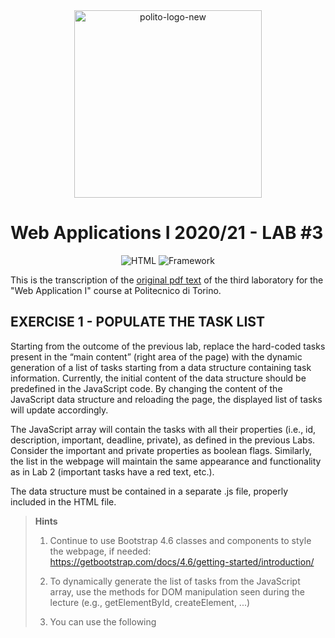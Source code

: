 <div align="center">
<a href="https://imgbb.com/"><img height="300px" src="https://i.ibb.co/xgv2P4D/polito-logo-new.png" alt="polito-logo-new"></a>
</div>


# Web Applications I 2020/21 - LAB #3

<p align="center">
 <img alt="HTML" src="https://img.shields.io/badge/languages-Javascript, HTML, CSS-orange"/>
 <img alt="Framework" src="https://img.shields.io/badge/Bootstrap-v4.6-blue"/>
</p>

This is the transcription of the [original pdf text](https://github.com/polito-WA1-AW1-2021/course-materials/blob/main/labs/L03-javascript-browser.pdf)
of the third laboratory for the "Web Application I" course at Politecnico di Torino.

## EXERCISE 1 - POPULATE THE TASK LIST
Starting from the outcome of the previous lab, replace the hard-coded tasks present in the “main content”
(right area of the page) with the dynamic generation of a list of tasks starting from a data structure
containing task information. Currently, the initial content of the data structure should be predefined in the
JavaScript code. By changing the content of the JavaScript data structure and reloading the page, the
displayed list of tasks will update accordingly.

The JavaScript array will contain the tasks with all their properties (i.e., id, description, important, deadline,
private), as defined in the previous Labs. Consider the important and private properties as boolean flags.
Similarly, the list in the webpage will maintain the same appearance and functionality as in Lab 2
(important tasks have a red text, etc.).

The data structure must be contained in a separate .js file, properly included in the HTML file.


> **Hints**
> 1. Continue to use Bootstrap 4.6 classes and components to style the webpage, if needed: https://getbootstrap.com/docs/4.6/getting-started/introduction/
> 2. To dynamically generate the list of tasks from the JavaScript array, use the methods for DOM manipulation seen during the lecture (e.g., getElementById, createElement, ...)
> 3. You can use the following <script> tag to import and use the day.js library:
>             
>             <script defer src="https://unpkg.com/dayjs@1.8.21/dayjs.min.js"></script>
> 4. You can use the solution available for Lab 2 as a starting point, if you prefer: https://github.com/polito-WA1-AW1-2021/lab2-html-css
> 5. You can use the constructor functions developed during Lab 1 to model Task and TaskList objects: https://github.com/polito-WA1-AW1-2021/lab1-node/blob/master/l01-e01.js

## EXERCISE 2 - FILTERS !
Make the “filters” work, by extending the previous exercise. In particular, you should enable the actions of
the following filters, present in the left sidebar of the HTML page:
- **All**, to display all the tasks (as in Exercise 1);
- **Important**, to display tasks marked as important, only;
- **Today**, to show tasks whose deadline is today (e.g., March 29, 2021);
- **Next 7 Days**, to show tasks whose deadline is between tomorrow and the next 7 days (e.g., Saturday 4 th of April to Friday 10 th of April, inclusive);
- **Private**, to display tasks marked as private, only.

One and only one filter may be active at any time. The default filter is ‘All’.

All these actions will update the task list in the same “main content” area populated in the first exercise,
i.e., without creating a new page or a new area. In other words, this will create different views of the same
task list without modifying the content of the JavaScript data structure. Add some suitable tasks to the data
structure created in Exercise 1 to test all the filters. 
**Beware**: filters should be mutually exclusive, i.e., when a filter is selected, all the others have to be deselected.
